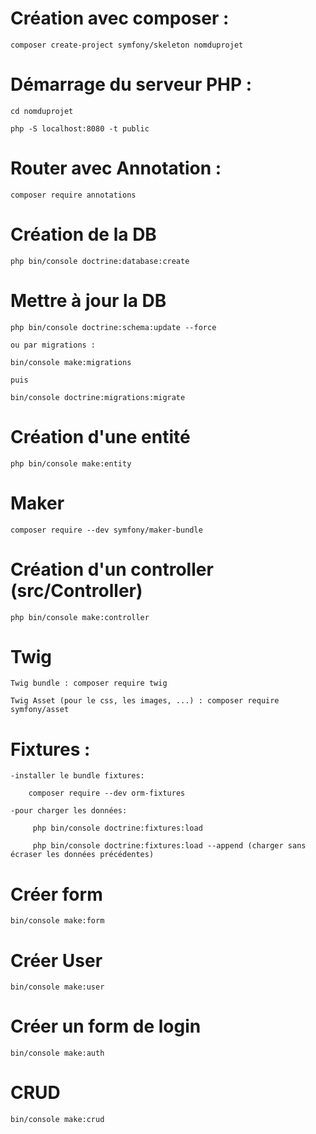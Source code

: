# Création avec composer :

    composer create-project symfony/skeleton nomduprojet


# Démarrage du serveur PHP :

    cd nomduprojet

    php -S localhost:8080 -t public 


# Router avec Annotation : 

    composer require annotations


# Création de la DB

    php bin/console doctrine:database:create 

# Mettre à jour la DB

    php bin/console doctrine:schema:update --force

    ou par migrations :

    bin/console make:migrations 
    
    puis 

    bin/console doctrine:migrations:migrate


# Création d'une entité

    php bin/console make:entity


# Maker

    composer require --dev symfony/maker-bundle 


# Création d'un controller (src/Controller)

    php bin/console make:controller  


# Twig

    Twig bundle : composer require twig

    Twig Asset (pour le css, les images, ...) : composer require symfony/asset


# Fixtures :

    -installer le bundle fixtures:

        composer require --dev orm-fixtures

    -pour charger les données:    

         php bin/console doctrine:fixtures:load

         php bin/console doctrine:fixtures:load --append (charger sans écraser les données précédentes)


# Créer form 

    bin/console make:form


# Créer User 

    bin/console make:user


# Créer un form de login

    bin/console make:auth

# CRUD 

    bin/console make:crud